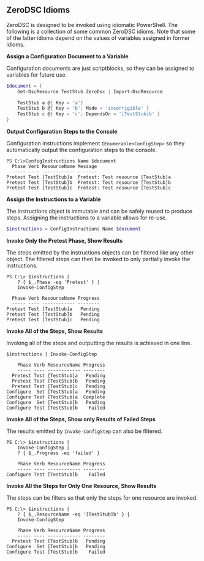## ZeroDSC Idioms

ZeroDSC is designed to be invoked using idiomatic PowerShell.  The following is a collection of some common ZeroDSC idioms.  Note that some of the latter idioms depend on the values of variables assigned in former idioms.

**Assign a Configuration Document to a Variable**

Configuration documents are just scriptblocks, so they can be assigned to variables for future use.

```PowerShell
$document = {
    Get-DscResource TestStub ZeroDsc | Import-DscResource

    TestStub a @{ Key = 'a'}
    TestStub b @{ Key = 'b'; Mode = 'incorrigible' }
    TestStub c @{ Key = 'c'; DependsOn = '[TestStub]b' }
}
```

**Output Configuration Steps to the Console**

Configuration instructions implement `IEnumerable<ConfigStep>` so they automatically output the configuration steps to the console.

	PS C:\>ConfigInstructions Name $document
	  Phase Verb ResourceName Message                           
	  ----- ---- ------------ -------                           
	Pretest Test [TestStub]a  Pretest: Test resource [TestStub]a
	Pretest Test [TestStub]b  Pretest: Test resource [TestStub]b
	Pretest Test [TestStub]c  Pretest: Test resource [TestStub]c

**Assign the Instructions to a Variable**

The instructions object is immutable and can be safely reused to produce steps.  Assigning the instructions to a variable allows for re-use.

```PowerShell
$instructions = ConfigInstructions Name $document
```

**Invoke Only the Pretest Phase, Show Results**

The steps emitted by the instructions objects can be filtered like any other object.  The filtered steps can then be invoked to only partially invoke the instructions.

	PS C:\> $instructions |
	    ? { $_.Phase -eq 'Pretest' } |
	    Invoke-ConfigStep

	  Phase Verb ResourceName Progress
	  ----- ---- ------------ --------
	Pretest Test [TestStub]a   Pending
	Pretest Test [TestStub]b   Pending
	Pretest Test [TestStub]c   Pending

**Invoke All of the Steps, Show Results**

Invoking all of the steps and outputting the results is achieved in one line.

	$instructions | Invoke-ConfigStep

	    Phase Verb ResourceName Progress
	    ----- ---- ------------ --------
	  Pretest Test [TestStub]a   Pending
	  Pretest Test [TestStub]b   Pending
	  Pretest Test [TestStub]c   Pending
	Configure  Set [TestStub]a   Pending
	Configure Test [TestStub]a  Complete
	Configure  Set [TestStub]b   Pending
	Configure Test [TestStub]b    Failed


**Invoke All of the Steps, Show only Results of Failed Steps**

The results emitted by `Invoke-ConfigStep` can also be filtered.

	PS C:\> $instructions |
	    Invoke-ConfigStep |
	    ? { $_.Progress -eq 'failed' }

	    Phase Verb ResourceName Progress
	    ----- ---- ------------ --------
	Configure Test [TestStub]b    Failed

**Invoke All the Steps for Only One Resource, Show Results**

The steps can be filters so that only the steps for one resource are invoked.

	PS C:\> $instructions |
	    ? { $_.ResourceName -eq '[TestStub]b' } |
	    Invoke-ConfigStep

	    Phase Verb ResourceName Progress
	    ----- ---- ------------ --------
	  Pretest Test [TestStub]b   Pending
	Configure  Set [TestStub]b   Pending
	Configure Test [TestStub]b    Failed
